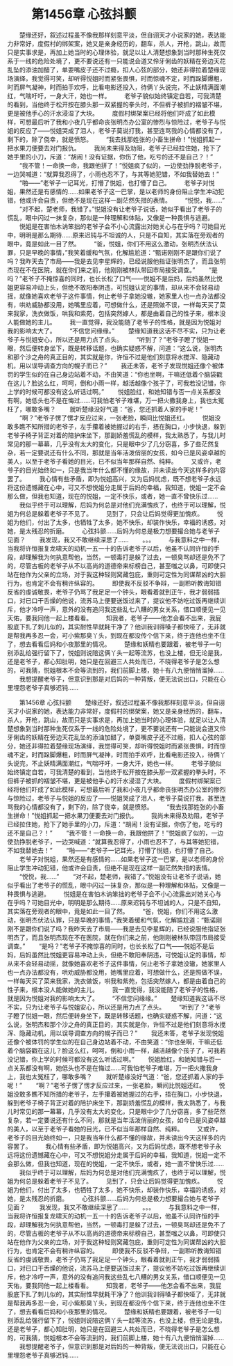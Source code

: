 # 　　第1456章 心弦抖颤
　　楚缘还好，叙述过程虽不像我那样刻意平淡，但自诩天才小说家的她，表达能力非常好，度假村的绑架案，她又是亲身经历的，翻车，杀人，开枪，跳山，故而只是实事求是，再加上她当时的心理体验，就足以让人清楚想象到当时那种生死仅系于一线的危险处境了，更不要说还有一只能说会道又伶牙俐齿的妖精在旁边天花乱坠的添油加醋了，单耍嘴皮子还不过瘾，扣人心弦的部分，她还非得拉着楚缘现场演绎，我觉得可笑，却听得悦姐时而紧张畏惧，时而惊魂不定，时而跺脚爆粗，时而屏气凝神，时而拍手欢呼，比看电影还投入，待俩丫头说完，不止妖精满面潮红，气喘吁吁，一身大汗，她也一样。
　　老爷子貌似始终镇定自若，可我清楚的看到，当他终于松开按在膝头那一双紧握的拳头时，不但裤子被抓的褶皱不堪，更是被他手心的汗水浸湿了大块。
　　度假村绑架案已经将他们吓成了如此模样，可想最后听了我和小夜几乎都命丧张明杰办公室的惨烈与惊险过，老爷子与悦姐的反应了——悦姐哭成了泪人，老爷子莫说打我，甚至连骂我的心情都没有了，剩下的，除了侥幸，就是愤怒。
　　“我去找那姓张的小畜生拼命！”悦姐抓起一把水果刀便要去对门报仇。
　　我尚未来得及劝阻，老爷子已经拉住她，抢下了她手里的小刀，斥道：“胡闹！没有证据，你伤了他，吃亏的还不是自己？！”
　　“我不管！一命换一命，我跟他拼了！”悦姐疯了似的，一边使劲挣脱老爷子，一边哭喊道：“就算我忍得了，小雨也忍不了，与其等她犯错，不如我替她去！”
　　“啪——”老爷子一记耳光，打懵了悦姐，也打懵了自己。
　　老爷子对悦姐，果然还是有感情的……如果老爷子这一巴掌，是以老师的身份阻止学生冲动犯错，他或许会自责，但绝不是现在这样一副茫然失措的表情。
　　“悦悦，我……”
　　“对不起，楚老师，我错了。”悦姐没有让老爷子说话，她似乎看出了老爷子的慌乱，眼中闪过一抹复杂，那似是一种理解和体贴，又像是一种畏惧与逃避。
　　悦姐是在害怕木讷笨拙的老爷子会不小心流露出对她关心与在乎吗？可她目光中，明明是那么期待……原来迟钝与不坦诚的人，只是不自知，其实落在旁观者的眼中，竟是如此一目了然。
　　“爸，悦姐，你们不用这么激动，张明杰伏法认罪，只是早晚的事情，”我笑着缓和气氛，化解尴尬道：“甄诺刚刚不是跟你们说了吗？我昨天去了市局——我是去见李星辉的，已经说服他指证张明杰了，而且张明杰现在不在医院，就在你们来之前，他刚刚被林队带回市局接受调查。”
　　“是吗？”老爷子不掩惊喜的同时，也长长松了口气——悦姐不是后妈，后妈虽然比悦姐更容易冲动上头，但绝不敢阳奉阴违，可悦姐认定的事情，却从来不会轻易动摇，就像她喜欢老爷子这件事情，何止老爷子拿她没辙，她家里人也一点办法都没有，哄劝威胁都没用，她嘴里应着，可想做什么，还是照做不误，一样每天买了菜来我家，洗衣做饭，哄我和紫苑，包括突然嫁人，都是由着自己的性子来，根本没人能做她的主儿。
　　我一直觉得，我没能随了老爷子的性格，就是因为悦姐对我的影响太大了。
　　“不信您问缘缘。”
　　楚缘知道我这话不尽不实，只为让老爷子与悦姐安心，所以还是用力点了点头。
　　“听到了？”老爷子瞪了悦姐一眼，然后便转身坐下，既是转移话题，也确实疑惑不解，问道：“这么说，张明杰和那个沙之舟的真正目的，其实就是你，许恒不过是他们刻意将水搅浑、隐藏动机，用以误导调查方向的幌子而已？”
　　我还未答，老爷子发现悦姐还像个被体罚的学生似的在自己身边站着不动，不由笑道：“你也坐啊，干嘛还低着个脑袋戳在这儿？脸这么红，呵呵，倒和小雨一样，越活越像个孩子了，可我若没记错，你上学的时候可都没有这么听话过啊。”
　　悦姐脸红，和她知错与否一点关系都没有啊，她低头也不是在悔过……可我怕老爷子难堪，万一把火撒我身上，我也太冤枉了，哪敢多嘴？
　　就听楚缘没好气道：“爸，您还抓着人家的手呢！”
　　“啊？”老爷子愣了愣才反应过来，一张老脸，瞬间比悦姐还红。
　　悦姐没敢多瞧不知所措的老爷子，左手攥着被她握过的右手，捂在胸口，小步快退，躲到老爷子椅子背正对着的陪护床坐下，那副娇羞慌乱的模样，我太熟悉了，与我儿时常见的那一幕幕，几乎没有太大的变化，只是眼中少了几分窃喜，多了些茫然复杂，若一定要说还有什么不同，那就是当年活泼俏丽的女孩，如今已是风姿卓越的美人，以至于老爷子看她的目光，已不似当年那样自然、纯粹。
　　又或许，老爷子的目光始终如一，只是我当年什么都不懂的缘故，并未读出今天这样多的内容罢了。
　　我心情有些矛盾，即为悦姐高兴，又为后妈忧虑，既不想老爷子永远将这份遗憾藏在心中，可又不想悦姐分走属于后妈的幸福，我知道，悦姐一定不会那么做，但我也知道，现在的悦姐，一定不快乐，或者，她一直不曾快乐过……
　　我似乎终于可以理解，后妈为何总是对他们充满愧疚了，也终于可以理解，悦姐为何总是躲着老爷子不见了。
　　见到了，只会让后妈觉得更加愧疚。
　　悦姐为他们，付出了太多，也牺牲了太多，她不快乐，却装作快乐，幸福的诱惑，对她，是太残忍的折磨。
　　心弦抖颤……后妈为何总是极力想要撮合她与老爷子见面？
　　我发现，我又不敢继续深思了……
　　。。。
　　与我意料之中一样，当我将许恒报复龙啸天的动机一五一十的告诉老爷子以后，他虽不认同许恒的手段，却理解我为何执意帮他，当然，一顿毒打是躲了过去，一顿臭骂却还是免不了的，尽管古板的老爷子从不以高尚的道德帝来标榜自己，甚至嗤之以鼻，可即使只站在他作为父亲的立场，对于我这种轻则窝藏包庇，重则可定性为同谋帮凶的大胆行为，也肯定不会有稍许纵容的。
　　即使我不反驳不争辩，一副聆听教诲知错反省的虔诚敬畏，老爷子仍骂了我足足一个钟头，眼看着就到正午，我才弱弱插口，对已口干舌燥的他说，流苏马上便要送饭过来了，提议他不妨吃过饭再继续训斥，他才冷哼一声，意外的没有追问我这些乱七八糟的男女关系，借口顺便见一见天佑，要我同他一起上楼看看。
　　知我者，老爷子——他怎会看不出来，我屁股底下扎了刺儿似的，其实耐性早就耗干净了？他训我训得嗓子都快哑了，无非就是帮我再多忍一会，可小紫那臭丫头，到现在都没传个信下来，终于连他也坐不住了，想去看看后妈和小夜那里的情况。
　　楚缘和妖精也要跟着，被老爷子一句别添乱给强行留下了，悦姐则说陪这俩丫头一起等流苏，也没上楼，但无论是我，还是老爷子，都心知肚明，她只是在回避三人共处而已，不晓得老爷子是怎么想的，可我猜，悦姐根本不会等流到的，我们前脚上楼，她十有八九便悄悄溜掉……
　　我想提醒老爷子，但意识到那是对后妈的一种背叛，便无法说出口，只能在心里埋怨老爷子真够迟钝……

　　第1456章 心弦抖颤
　　楚缘还好，叙述过程虽不像我那样刻意平淡，但自诩天才小说家的她，表达能力非常好，度假村的绑架案，她又是亲身经历的，翻车，杀人，开枪，跳山，故而只是实事求是，再加上她当时的心理体验，就足以让人清楚想象到当时那种生死仅系于一线的危险处境了，更不要说还有一只能说会道又伶牙俐齿的妖精在旁边天花乱坠的添油加醋了，单耍嘴皮子还不过瘾，扣人心弦的部分，她还非得拉着楚缘现场演绎，我觉得可笑，却听得悦姐时而紧张畏惧，时而惊魂不定，时而跺脚爆粗，时而屏气凝神，时而拍手欢呼，比看电影还投入，待俩丫头说完，不止妖精满面潮红，气喘吁吁，一身大汗，她也一样。
　　老爷子貌似始终镇定自若，可我清楚的看到，当他终于松开按在膝头那一双紧握的拳头时，不但裤子被抓的褶皱不堪，更是被他手心的汗水浸湿了大块。
　　度假村绑架案已经将他们吓成了如此模样，可想最后听了我和小夜几乎都命丧张明杰办公室的惨烈与惊险过，老爷子与悦姐的反应了——悦姐哭成了泪人，老爷子莫说打我，甚至连骂我的心情都没有了，剩下的，除了侥幸，就是愤怒。
　　“我去找那姓张的小畜生拼命！”悦姐抓起一把水果刀便要去对门报仇。
　　我尚未来得及劝阻，老爷子已经拉住她，抢下了她手里的小刀，斥道：“胡闹！没有证据，你伤了他，吃亏的还不是自己？！”
　　“我不管！一命换一命，我跟他拼了！”悦姐疯了似的，一边使劲挣脱老爷子，一边哭喊道：“就算我忍得了，小雨也忍不了，与其等她犯错，不如我替她去！”
　　“啪——”老爷子一记耳光，打懵了悦姐，也打懵了自己。
　　老爷子对悦姐，果然还是有感情的……如果老爷子这一巴掌，是以老师的身份阻止学生冲动犯错，他或许会自责，但绝不是现在这样一副茫然失措的表情。
　　“悦悦，我……”
　　“对不起，楚老师，我错了。”悦姐没有让老爷子说话，她似乎看出了老爷子的慌乱，眼中闪过一抹复杂，那似是一种理解和体贴，又像是一种畏惧与逃避。
　　悦姐是在害怕木讷笨拙的老爷子会不小心流露出对她关心与在乎吗？可她目光中，明明是那么期待……原来迟钝与不坦诚的人，只是不自知，其实落在旁观者的眼中，竟是如此一目了然。
　　“爸，悦姐，你们不用这么激动，张明杰伏法认罪，只是早晚的事情，”我笑着缓和气氛，化解尴尬道：“甄诺刚刚不是跟你们说了吗？我昨天去了市局——我是去见李星辉的，已经说服他指证张明杰了，而且张明杰现在不在医院，就在你们来之前，他刚刚被林队带回市局接受调查。”
　　“是吗？”老爷子不掩惊喜的同时，也长长松了口气——悦姐不是后妈，后妈虽然比悦姐更容易冲动上头，但绝不敢阳奉阴违，可悦姐认定的事情，却从来不会轻易动摇，就像她喜欢老爷子这件事情，何止老爷子拿她没辙，她家里人也一点办法都没有，哄劝威胁都没用，她嘴里应着，可想做什么，还是照做不误，一样每天买了菜来我家，洗衣做饭，哄我和紫苑，包括突然嫁人，都是由着自己的性子来，根本没人能做她的主儿。
　　我一直觉得，我没能随了老爷子的性格，就是因为悦姐对我的影响太大了。
　　“不信您问缘缘。”
　　楚缘知道我这话不尽不实，只为让老爷子与悦姐安心，所以还是用力点了点头。
　　“听到了？”老爷子瞪了悦姐一眼，然后便转身坐下，既是转移话题，也确实疑惑不解，问道：“这么说，张明杰和那个沙之舟的真正目的，其实就是你，许恒不过是他们刻意将水搅浑、隐藏动机，用以误导调查方向的幌子而已？”
　　我还未答，老爷子发现悦姐还像个被体罚的学生似的在自己身边站着不动，不由笑道：“你也坐啊，干嘛还低着个脑袋戳在这儿？脸这么红，呵呵，倒和小雨一样，越活越像个孩子了，可我若没记错，你上学的时候可都没有这么听话过啊。”
　　悦姐脸红，和她知错与否一点关系都没有啊，她低头也不是在悔过……可我怕老爷子难堪，万一把火撒我身上，我也太冤枉了，哪敢多嘴？
　　就听楚缘没好气道：“爸，您还抓着人家的手呢！”
　　“啊？”老爷子愣了愣才反应过来，一张老脸，瞬间比悦姐还红。
　　悦姐没敢多瞧不知所措的老爷子，左手攥着被她握过的右手，捂在胸口，小步快退，躲到老爷子椅子背正对着的陪护床坐下，那副娇羞慌乱的模样，我太熟悉了，与我儿时常见的那一幕幕，几乎没有太大的变化，只是眼中少了几分窃喜，多了些茫然复杂，若一定要说还有什么不同，那就是当年活泼俏丽的女孩，如今已是风姿卓越的美人，以至于老爷子看她的目光，已不似当年那样自然、纯粹。
　　又或许，老爷子的目光始终如一，只是我当年什么都不懂的缘故，并未读出今天这样多的内容罢了。
　　我心情有些矛盾，即为悦姐高兴，又为后妈忧虑，既不想老爷子永远将这份遗憾藏在心中，可又不想悦姐分走属于后妈的幸福，我知道，悦姐一定不会那么做，但我也知道，现在的悦姐，一定不快乐，或者，她一直不曾快乐过……
　　我似乎终于可以理解，后妈为何总是对他们充满愧疚了，也终于可以理解，悦姐为何总是躲着老爷子不见了。
　　见到了，只会让后妈觉得更加愧疚。
　　悦姐为他们，付出了太多，也牺牲了太多，她不快乐，却装作快乐，幸福的诱惑，对她，是太残忍的折磨。
　　心弦抖颤……后妈为何总是极力想要撮合她与老爷子见面？
　　我发现，我又不敢继续深思了……
　　。。。
　　与我意料之中一样，当我将许恒报复龙啸天的动机一五一十的告诉老爷子以后，他虽不认同许恒的手段，却理解我为何执意帮他，当然，一顿毒打是躲了过去，一顿臭骂却还是免不了的，尽管古板的老爷子从不以高尚的道德帝来标榜自己，甚至嗤之以鼻，可即使只站在他作为父亲的立场，对于我这种轻则窝藏包庇，重则可定性为同谋帮凶的大胆行为，也肯定不会有稍许纵容的。
　　即使我不反驳不争辩，一副聆听教诲知错反省的虔诚敬畏，老爷子仍骂了我足足一个钟头，眼看着就到正午，我才弱弱插口，对已口干舌燥的他说，流苏马上便要送饭过来了，提议他不妨吃过饭再继续训斥，他才冷哼一声，意外的没有追问我这些乱七八糟的男女关系，借口顺便见一见天佑，要我同他一起上楼看看。
　　知我者，老爷子——他怎会看不出来，我屁股底下扎了刺儿似的，其实耐性早就耗干净了？他训我训得嗓子都快哑了，无非就是帮我再多忍一会，可小紫那臭丫头，到现在都没传个信下来，终于连他也坐不住了，想去看看后妈和小夜那里的情况。
　　楚缘和妖精也要跟着，被老爷子一句别添乱给强行留下了，悦姐则说陪这俩丫头一起等流苏，也没上楼，但无论是我，还是老爷子，都心知肚明，她只是在回避三人共处而已，不晓得老爷子是怎么想的，可我猜，悦姐根本不会等流到的，我们前脚上楼，她十有八九便悄悄溜掉……
　　我想提醒老爷子，但意识到那是对后妈的一种背叛，便无法说出口，只能在心里埋怨老爷子真够迟钝……
